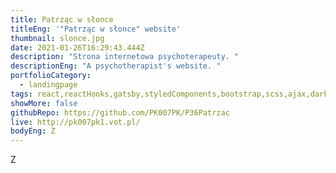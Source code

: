 ```yaml
---
title: Patrząc w słonce
titleEng: '"Patrząc w słonce" website'
thumbnail: slonce.jpg
date: 2021-01-26T16:29:43.444Z
description: "Strona internetowa psychoterapeuty. "
descriptionEng: "A psychotherapist's website. "
portfolioCategory:
  - landingpage
tags: react,reactHooks,gatsby,styledComponents,bootstrap,scss,ajax,dark/light mode
showMore: false
githubRepo: https://github.com/PK007PK/P36Patrzac
live: http://pk007pk1.vot.pl/
bodyEng: Z
---
```


Z
